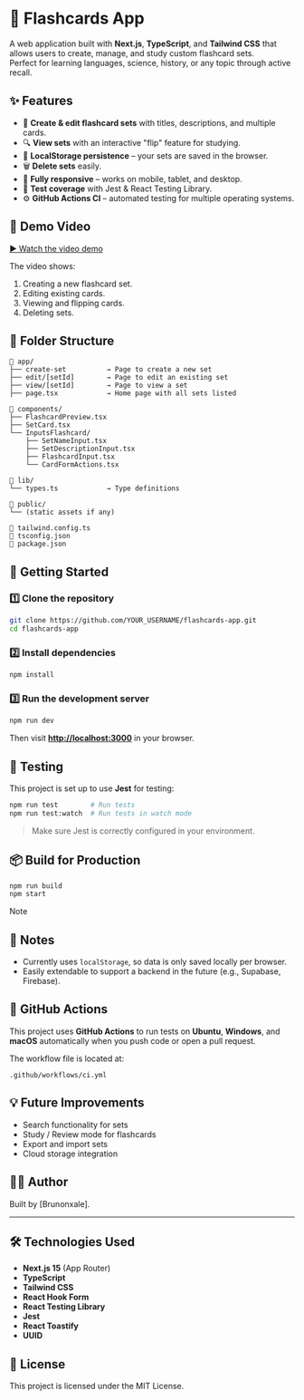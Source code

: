 # 🧠 Flashcards App

A web application built with **Next.js**, **TypeScript**, and **Tailwind CSS** that allows users to create, manage, and study custom flashcard sets.\
Perfect for learning languages, science, history, or any topic through active recall.

## ✨ Features

- 📝 **Create & edit flashcard sets** with titles, descriptions, and multiple cards.
- 🔍 **View sets** with an interactive "flip" feature for studying.
- 💾 **LocalStorage persistence** – your sets are saved in the browser.
- 🗑 **Delete sets** easily.
- 📱 **Fully responsive** – works on mobile, tablet, and desktop.
- 🧪 **Test coverage** with Jest & React Testing Library.
- ⚙ **GitHub Actions CI** – automated testing for multiple operating systems.

## 🎥 Demo Video

[▶ Watch the video demo](https://youtu.be/AWt6Hsyb5Gk)

The video shows:

1. Creating a new flashcard set.
2. Editing existing cards.
3. Viewing and flipping cards.
4. Deleting sets.

## 🧱 Folder Structure

```
📁 app/
├── create-set          → Page to create a new set
├── edit/[setId]        → Page to edit an existing set
├── view/[setId]        → Page to view a set
├── page.tsx            → Home page with all sets listed

📁 components/
├── FlashcardPreview.tsx
├── SetCard.tsx
└── InputsFlashcard/
    ├── SetNameInput.tsx
    ├── SetDescriptionInput.tsx
    ├── FlashcardInput.tsx
    └── CardFormActions.tsx

📁 lib/
└── types.ts            → Type definitions

📁 public/
└── (static assets if any)

📄 tailwind.config.ts
📄 tsconfig.json
📄 package.json
```

## 🚀 Getting Started

### 1️⃣ Clone the repository

```bash
git clone https://github.com/YOUR_USERNAME/flashcards-app.git
cd flashcards-app
```

### 2️⃣ Install dependencies

```bash
npm install
```

### 3️⃣ Run the development server

```bash
npm run dev
```

Then visit [**http://localhost:3000**](http://localhost:3000) in your browser.

## 🧪 Testing

This project is set up to use **Jest** for testing:

```bash
npm run test        # Run tests
npm run test:watch  # Run tests in watch mode
```

> Make sure Jest is correctly configured in your environment.

## 📦 Build for Production

```bash
npm run build
npm start
```

> [!NOTE]
> ## 📌 Notes
>
> - Currently uses `localStorage`, so data is only saved locally per browser.
> - Easily extendable to support a backend in the future (e.g., Supabase, Firebase).

## 🔄 GitHub Actions

This project uses **GitHub Actions** to run tests on **Ubuntu**, **Windows**, and **macOS** automatically when you push code or open a pull request.

The workflow file is located at:

```
.github/workflows/ci.yml
```
## 💡 Future Improvements

- Search functionality for sets
- Study / Review mode for flashcards
- Export and import sets
- Cloud storage integration

## 🧑‍💻 Author

Built by [Brunonxale].

---
## 🛠 Technologies Used

- **Next.js 15** (App Router)
- **TypeScript**
- **Tailwind CSS**
- **React Hook Form**
- **React Testing Library**
- **Jest**
- **React Toastify**
- **UUID**

## 📜 License

This project is licensed under the MIT License.

